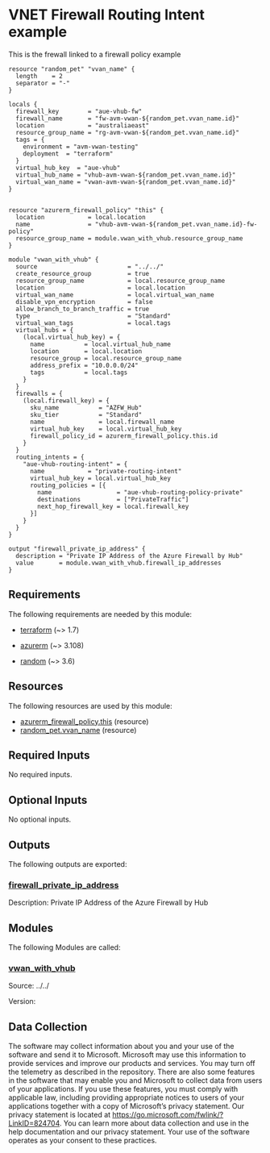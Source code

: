 <!-- BEGIN_TF_DOCS -->
# VNET Firewall Routing Intent example

This is the frewall linked to a firewall policy example

```hcl
resource "random_pet" "vvan_name" {
  length    = 2
  separator = "-"
}

locals {
  firewall_key        = "aue-vhub-fw"
  firewall_name       = "fw-avm-vwan-${random_pet.vvan_name.id}"
  location            = "australiaeast"
  resource_group_name = "rg-avm-vwan-${random_pet.vvan_name.id}"
  tags = {
    environment = "avm-vwan-testing"
    deployment  = "terraform"
  }
  virtual_hub_key  = "aue-vhub"
  virtual_hub_name = "vhub-avm-vwan-${random_pet.vvan_name.id}"
  virtual_wan_name = "vwan-avm-vwan-${random_pet.vvan_name.id}"
}


resource "azurerm_firewall_policy" "this" {
  location            = local.location
  name                = "vhub-avm-vwan-${random_pet.vvan_name.id}-fw-policy"
  resource_group_name = module.vwan_with_vhub.resource_group_name
}

module "vwan_with_vhub" {
  source                         = "../../"
  create_resource_group          = true
  resource_group_name            = local.resource_group_name
  location                       = local.location
  virtual_wan_name               = local.virtual_wan_name
  disable_vpn_encryption         = false
  allow_branch_to_branch_traffic = true
  type                           = "Standard"
  virtual_wan_tags               = local.tags
  virtual_hubs = {
    (local.virtual_hub_key) = {
      name           = local.virtual_hub_name
      location       = local.location
      resource_group = local.resource_group_name
      address_prefix = "10.0.0.0/24"
      tags           = local.tags
    }
  }
  firewalls = {
    (local.firewall_key) = {
      sku_name           = "AZFW_Hub"
      sku_tier           = "Standard"
      name               = local.firewall_name
      virtual_hub_key    = local.virtual_hub_key
      firewall_policy_id = azurerm_firewall_policy.this.id
    }
  }
  routing_intents = {
    "aue-vhub-routing-intent" = {
      name            = "private-routing-intent"
      virtual_hub_key = local.virtual_hub_key
      routing_policies = [{
        name                  = "aue-vhub-routing-policy-private"
        destinations          = ["PrivateTraffic"]
        next_hop_firewall_key = local.firewall_key
      }]
    }
  }
}

output "firewall_private_ip_address" {
  description = "Private IP Address of the Azure Firewall by Hub"
  value       = module.vwan_with_vhub.firewall_ip_addresses
}
```

<!-- markdownlint-disable MD033 -->
## Requirements

The following requirements are needed by this module:

- <a name="requirement_terraform"></a> [terraform](#requirement\_terraform) (~> 1.7)

- <a name="requirement_azurerm"></a> [azurerm](#requirement\_azurerm) (~> 3.108)

- <a name="requirement_random"></a> [random](#requirement\_random) (~> 3.6)

## Resources

The following resources are used by this module:

- [azurerm_firewall_policy.this](https://registry.terraform.io/providers/hashicorp/azurerm/latest/docs/resources/firewall_policy) (resource)
- [random_pet.vvan_name](https://registry.terraform.io/providers/hashicorp/random/latest/docs/resources/pet) (resource)

<!-- markdownlint-disable MD013 -->
## Required Inputs

No required inputs.

## Optional Inputs

No optional inputs.

## Outputs

The following outputs are exported:

### <a name="output_firewall_private_ip_address"></a> [firewall\_private\_ip\_address](#output\_firewall\_private\_ip\_address)

Description: Private IP Address of the Azure Firewall by Hub

## Modules

The following Modules are called:

### <a name="module_vwan_with_vhub"></a> [vwan\_with\_vhub](#module\_vwan\_with\_vhub)

Source: ../../

Version:

<!-- markdownlint-disable-next-line MD041 -->
## Data Collection

The software may collect information about you and your use of the software and send it to Microsoft. Microsoft may use this information to provide services and improve our products and services. You may turn off the telemetry as described in the repository. There are also some features in the software that may enable you and Microsoft to collect data from users of your applications. If you use these features, you must comply with applicable law, including providing appropriate notices to users of your applications together with a copy of Microsoft’s privacy statement. Our privacy statement is located at <https://go.microsoft.com/fwlink/?LinkID=824704>. You can learn more about data collection and use in the help documentation and our privacy statement. Your use of the software operates as your consent to these practices.
<!-- END_TF_DOCS -->